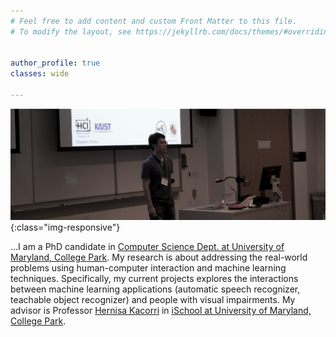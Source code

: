 ```yaml
---
# Feel free to add content and custom Front Matter to this file.
# To modify the layout, see https://jekyllrb.com/docs/themes/#overriding-theme-defaults


author_profile: true
classes: wide

---
```




![intro_image](/images/symposium.png){:class="img-responsive"}

...I am a PhD candidate in [Computer Science Dept. at University of Maryland, College Park](http://cs.umd.edu/). My research is about addressing the real-world problems using human-computer interaction and machine learning techniques. Specifically, my current projects explores the interactions between machine learning applications (automatic speech recognizer, teachable object recognizer) and people with visual impairments. My advisor is Professor [Hernisa Kacorri](https://terpconnect.umd.edu/~hernisa/) in [iSchool at University of Maryland, College Park](https://ischool.umd.edu/).
